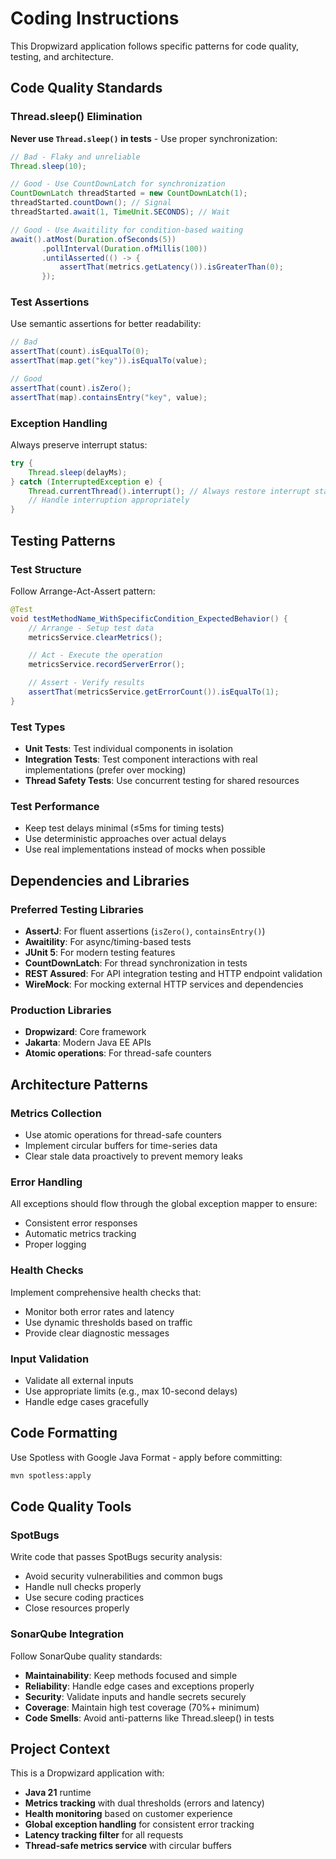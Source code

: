 # Coding Instructions

This Dropwizard application follows specific patterns for code quality, testing, and architecture.

## Code Quality Standards

### Thread.sleep() Elimination

**Never use `Thread.sleep()` in tests** - Use proper synchronization:

```java
// Bad - Flaky and unreliable
Thread.sleep(10);

// Good - Use CountDownLatch for synchronization
CountDownLatch threadStarted = new CountDownLatch(1);
threadStarted.countDown(); // Signal
threadStarted.await(1, TimeUnit.SECONDS); // Wait

// Good - Use Awaitility for condition-based waiting
await().atMost(Duration.ofSeconds(5))
       .pollInterval(Duration.ofMillis(100))
       .untilAsserted(() -> {
           assertThat(metrics.getLatency()).isGreaterThan(0);
       });
```

### Test Assertions

Use semantic assertions for better readability:

```java
// Bad
assertThat(count).isEqualTo(0);
assertThat(map.get("key")).isEqualTo(value);

// Good
assertThat(count).isZero();
assertThat(map).containsEntry("key", value);
```

### Exception Handling

Always preserve interrupt status:

```java
try {
    Thread.sleep(delayMs);
} catch (InterruptedException e) {
    Thread.currentThread().interrupt(); // Always restore interrupt status
    // Handle interruption appropriately
}
```

## Testing Patterns

### Test Structure

Follow Arrange-Act-Assert pattern:

```java
@Test
void testMethodName_WithSpecificCondition_ExpectedBehavior() {
    // Arrange - Setup test data
    metricsService.clearMetrics();

    // Act - Execute the operation
    metricsService.recordServerError();

    // Assert - Verify results
    assertThat(metricsService.getErrorCount()).isEqualTo(1);
}
```

### Test Types

- **Unit Tests**: Test individual components in isolation
- **Integration Tests**: Test component interactions with real implementations (prefer over mocking)
- **Thread Safety Tests**: Use concurrent testing for shared resources

### Test Performance

- Keep test delays minimal (≤5ms for timing tests)
- Use deterministic approaches over actual delays
- Use real implementations instead of mocks when possible

## Dependencies and Libraries

### Preferred Testing Libraries

- **AssertJ**: For fluent assertions (`isZero()`, `containsEntry()`)
- **Awaitility**: For async/timing-based tests
- **JUnit 5**: For modern testing features
- **CountDownLatch**: For thread synchronization in tests
- **REST Assured**: For API integration testing and HTTP endpoint validation
- **WireMock**: For mocking external HTTP services and dependencies

### Production Libraries

- **Dropwizard**: Core framework
- **Jakarta**: Modern Java EE APIs
- **Atomic operations**: For thread-safe counters

## Architecture Patterns

### Metrics Collection

- Use atomic operations for thread-safe counters
- Implement circular buffers for time-series data
- Clear stale data proactively to prevent memory leaks

### Error Handling

All exceptions should flow through the global exception mapper to ensure:

- Consistent error responses
- Automatic metrics tracking
- Proper logging

### Health Checks

Implement comprehensive health checks that:

- Monitor both error rates and latency
- Use dynamic thresholds based on traffic
- Provide clear diagnostic messages

### Input Validation

- Validate all external inputs
- Use appropriate limits (e.g., max 10-second delays)
- Handle edge cases gracefully

## Code Formatting

Use Spotless with Google Java Format - apply before committing:

```bash
mvn spotless:apply
```

## Code Quality Tools

### SpotBugs
Write code that passes SpotBugs security analysis:
- Avoid security vulnerabilities and common bugs
- Handle null checks properly
- Use secure coding practices
- Close resources properly

### SonarQube Integration
Follow SonarQube quality standards:
- **Maintainability**: Keep methods focused and simple
- **Reliability**: Handle edge cases and exceptions properly
- **Security**: Validate inputs and handle secrets securely
- **Coverage**: Maintain high test coverage (70%+ minimum)
- **Code Smells**: Avoid anti-patterns like Thread.sleep() in tests

## Project Context

This is a Dropwizard application with:
- **Java 21** runtime
- **Metrics tracking** with dual thresholds (errors and latency)
- **Health monitoring** based on customer experience
- **Global exception handling** for consistent error tracking
- **Latency tracking filter** for all requests
- **Thread-safe metrics service** with circular buffers
